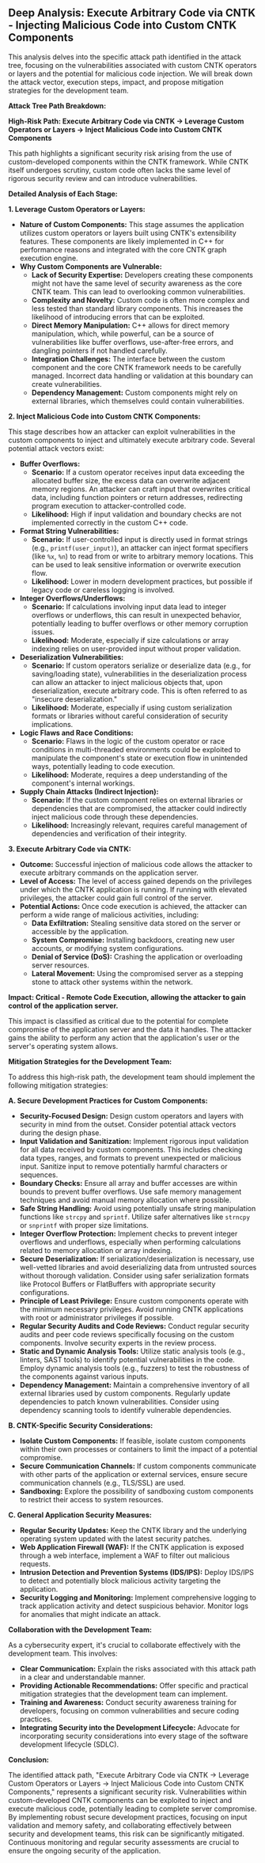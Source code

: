 ## Deep Analysis: Execute Arbitrary Code via CNTK - Injecting Malicious Code into Custom CNTK Components

This analysis delves into the specific attack path identified in the attack tree, focusing on the vulnerabilities associated with custom CNTK operators or layers and the potential for malicious code injection. We will break down the attack vector, execution steps, impact, and propose mitigation strategies for the development team.

**Attack Tree Path Breakdown:**

**High-Risk Path: Execute Arbitrary Code via CNTK -> Leverage Custom Operators or Layers -> Inject Malicious Code into Custom CNTK Components**

This path highlights a significant security risk arising from the use of custom-developed components within the CNTK framework. While CNTK itself undergoes scrutiny, custom code often lacks the same level of rigorous security review and can introduce vulnerabilities.

**Detailed Analysis of Each Stage:**

**1. Leverage Custom Operators or Layers:**

* **Nature of Custom Components:** This stage assumes the application utilizes custom operators or layers built using CNTK's extensibility features. These components are likely implemented in C++ for performance reasons and integrated with the core CNTK graph execution engine.
* **Why Custom Components are Vulnerable:**
    * **Lack of Security Expertise:** Developers creating these components might not have the same level of security awareness as the core CNTK team. This can lead to overlooking common vulnerabilities.
    * **Complexity and Novelty:** Custom code is often more complex and less tested than standard library components. This increases the likelihood of introducing errors that can be exploited.
    * **Direct Memory Manipulation:** C++ allows for direct memory manipulation, which, while powerful, can be a source of vulnerabilities like buffer overflows, use-after-free errors, and dangling pointers if not handled carefully.
    * **Integration Challenges:**  The interface between the custom component and the core CNTK framework needs to be carefully managed. Incorrect data handling or validation at this boundary can create vulnerabilities.
    * **Dependency Management:** Custom components might rely on external libraries, which themselves could contain vulnerabilities.

**2. Inject Malicious Code into Custom CNTK Components:**

This stage describes how an attacker can exploit vulnerabilities in the custom components to inject and ultimately execute arbitrary code. Several potential attack vectors exist:

* **Buffer Overflows:**
    * **Scenario:** If a custom operator receives input data exceeding the allocated buffer size, the excess data can overwrite adjacent memory regions. An attacker can craft input that overwrites critical data, including function pointers or return addresses, redirecting program execution to attacker-controlled code.
    * **Likelihood:**  High if input validation and boundary checks are not implemented correctly in the custom C++ code.
* **Format String Vulnerabilities:**
    * **Scenario:** If user-controlled input is directly used in format strings (e.g., `printf(user_input)`), an attacker can inject format specifiers (like `%x`, `%n`) to read from or write to arbitrary memory locations. This can be used to leak sensitive information or overwrite execution flow.
    * **Likelihood:** Lower in modern development practices, but possible if legacy code or careless logging is involved.
* **Integer Overflows/Underflows:**
    * **Scenario:**  If calculations involving input data lead to integer overflows or underflows, this can result in unexpected behavior, potentially leading to buffer overflows or other memory corruption issues.
    * **Likelihood:**  Moderate, especially if size calculations or array indexing relies on user-provided input without proper validation.
* **Deserialization Vulnerabilities:**
    * **Scenario:** If custom operators serialize or deserialize data (e.g., for saving/loading state), vulnerabilities in the deserialization process can allow an attacker to inject malicious objects that, upon deserialization, execute arbitrary code. This is often referred to as "insecure deserialization."
    * **Likelihood:** Moderate, especially if using custom serialization formats or libraries without careful consideration of security implications.
* **Logic Flaws and Race Conditions:**
    * **Scenario:**  Flaws in the logic of the custom operator or race conditions in multi-threaded environments could be exploited to manipulate the component's state or execution flow in unintended ways, potentially leading to code execution.
    * **Likelihood:**  Moderate, requires a deep understanding of the component's internal workings.
* **Supply Chain Attacks (Indirect Injection):**
    * **Scenario:** If the custom component relies on external libraries or dependencies that are compromised, the attacker could indirectly inject malicious code through these dependencies.
    * **Likelihood:**  Increasingly relevant, requires careful management of dependencies and verification of their integrity.

**3. Execute Arbitrary Code via CNTK:**

* **Outcome:** Successful injection of malicious code allows the attacker to execute arbitrary commands on the application server.
* **Level of Access:** The level of access gained depends on the privileges under which the CNTK application is running. If running with elevated privileges, the attacker could gain full control of the server.
* **Potential Actions:** Once code execution is achieved, the attacker can perform a wide range of malicious activities, including:
    * **Data Exfiltration:** Stealing sensitive data stored on the server or accessible by the application.
    * **System Compromise:** Installing backdoors, creating new user accounts, or modifying system configurations.
    * **Denial of Service (DoS):** Crashing the application or overloading server resources.
    * **Lateral Movement:** Using the compromised server as a stepping stone to attack other systems within the network.

**Impact: Critical - Remote Code Execution, allowing the attacker to gain control of the application server.**

This impact is classified as critical due to the potential for complete compromise of the application server and the data it handles. The attacker gains the ability to perform any action that the application's user or the server's operating system allows.

**Mitigation Strategies for the Development Team:**

To address this high-risk path, the development team should implement the following mitigation strategies:

**A. Secure Development Practices for Custom Components:**

* **Security-Focused Design:** Design custom operators and layers with security in mind from the outset. Consider potential attack vectors during the design phase.
* **Input Validation and Sanitization:** Implement rigorous input validation for all data received by custom components. This includes checking data types, ranges, and formats to prevent unexpected or malicious input. Sanitize input to remove potentially harmful characters or sequences.
* **Boundary Checks:**  Ensure all array and buffer accesses are within bounds to prevent buffer overflows. Use safe memory management techniques and avoid manual memory allocation where possible.
* **Safe String Handling:**  Avoid using potentially unsafe string manipulation functions like `strcpy` and `sprintf`. Utilize safer alternatives like `strncpy` or `snprintf` with proper size limitations.
* **Integer Overflow Protection:**  Implement checks to prevent integer overflows and underflows, especially when performing calculations related to memory allocation or array indexing.
* **Secure Deserialization:** If serialization/deserialization is necessary, use well-vetted libraries and avoid deserializing data from untrusted sources without thorough validation. Consider using safer serialization formats like Protocol Buffers or FlatBuffers with appropriate security configurations.
* **Principle of Least Privilege:** Ensure custom components operate with the minimum necessary privileges. Avoid running CNTK applications with root or administrator privileges if possible.
* **Regular Security Audits and Code Reviews:** Conduct regular security audits and peer code reviews specifically focusing on the custom components. Involve security experts in the review process.
* **Static and Dynamic Analysis Tools:** Utilize static analysis tools (e.g., linters, SAST tools) to identify potential vulnerabilities in the code. Employ dynamic analysis tools (e.g., fuzzers) to test the robustness of the components against various inputs.
* **Dependency Management:** Maintain a comprehensive inventory of all external libraries used by custom components. Regularly update dependencies to patch known vulnerabilities. Consider using dependency scanning tools to identify vulnerable dependencies.

**B. CNTK-Specific Security Considerations:**

* **Isolate Custom Components:** If feasible, isolate custom components within their own processes or containers to limit the impact of a potential compromise.
* **Secure Communication Channels:** If custom components communicate with other parts of the application or external services, ensure secure communication channels (e.g., TLS/SSL) are used.
* **Sandboxing:** Explore the possibility of sandboxing custom components to restrict their access to system resources.

**C. General Application Security Measures:**

* **Regular Security Updates:** Keep the CNTK library and the underlying operating system updated with the latest security patches.
* **Web Application Firewall (WAF):** If the CNTK application is exposed through a web interface, implement a WAF to filter out malicious requests.
* **Intrusion Detection and Prevention Systems (IDS/IPS):** Deploy IDS/IPS to detect and potentially block malicious activity targeting the application.
* **Security Logging and Monitoring:** Implement comprehensive logging to track application activity and detect suspicious behavior. Monitor logs for anomalies that might indicate an attack.

**Collaboration with the Development Team:**

As a cybersecurity expert, it's crucial to collaborate effectively with the development team. This involves:

* **Clear Communication:** Explain the risks associated with this attack path in a clear and understandable manner.
* **Providing Actionable Recommendations:** Offer specific and practical mitigation strategies that the development team can implement.
* **Training and Awareness:** Conduct security awareness training for developers, focusing on common vulnerabilities and secure coding practices.
* **Integrating Security into the Development Lifecycle:** Advocate for incorporating security considerations into every stage of the software development lifecycle (SDLC).

**Conclusion:**

The identified attack path, "Execute Arbitrary Code via CNTK -> Leverage Custom Operators or Layers -> Inject Malicious Code into Custom CNTK Components," represents a significant security risk. Vulnerabilities within custom-developed CNTK components can be exploited to inject and execute malicious code, potentially leading to complete server compromise. By implementing robust secure development practices, focusing on input validation and memory safety, and collaborating effectively between security and development teams, this risk can be significantly mitigated. Continuous monitoring and regular security assessments are crucial to ensure the ongoing security of the application.
